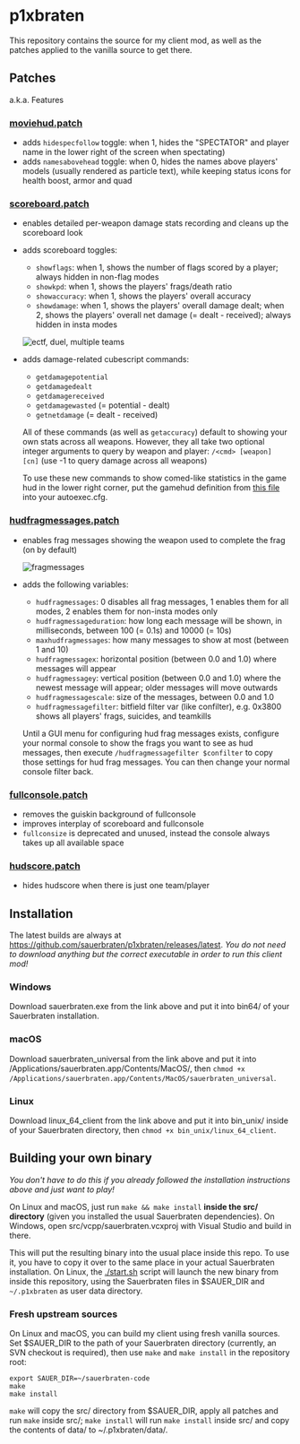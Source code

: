 # p1xbraten

This repository contains the source for my client mod, as well as the patches applied to the vanilla source to get there.

## Patches

a.k.a. Features

### [moviehud.patch](./patches/moviehud.patch)

- adds `hidespecfollow` toggle: when 1, hides the "SPECTATOR" and player name in the lower right of the screen when spectating)
- adds `namesabovehead` toggle: when 0, hides the names above players' models (usually rendered as particle text), while keeping status icons for health boost, armor and quad

### [scoreboard.patch](./patches/scoreboard.patch)

- enables detailed per-weapon damage stats recording and cleans up the scoreboard look
- adds scoreboard toggles:
    - `showflags`: when 1, shows the number of flags scored by a player; always hidden in non-flag modes
    - `showkpd`: when 1, shows the players' frags/death ratio
    - `showaccuracy`: when 1, shows the players' overall accuracy
    - `showdamage`: when 1, shows the players' overall damage dealt; when 2, shows the players' overall net damage (= dealt - received); always hidden in insta modes

    ![ectf, duel, multiple teams](https://i.imgur.com/tS9FK1I.gif)

- adds damage-related cubescript commands:
    - `getdamagepotential`
    - `getdamagedealt`
    - `getdamagereceived`
    - `getdamagewasted` (= potential - dealt)
    - `getnetdamage` (= dealt - received)

    All of these commands (as well as `getaccuracy`) default to showing your own stats across all weapons. However, they all take two optional integer arguments to query by weapon and player: `/<cmd> [weapon] [cn]` (use -1 to query damage across all weapons)

    To use these new commands to show comed-like statistics in the game hud in the lower right corner, put the gamehud definition from [this file](./data/once.cfg) into your autoexec.cfg.

### [hudfragmessages.patch](./patches/hudfragmessages.patch)

- enables frag messages showing the weapon used to complete the frag (on by default)

    ![fragmessages](https://i.imgur.com/K4GL6oB.png)

- adds the following variables:
    - `hudfragmessages`: 0 disables all frag messages, 1 enables them for all modes, 2 enables them for non-insta modes only
    - `hudfragmessageduration`: how long each message will be shown, in milliseconds, between 100 (= 0.1s) and 10000 (= 10s)
    - `maxhudfragmessages`: how many messages to show at most (between 1 and 10)
    - `hudfragmessagex`: horizontal position (between 0.0 and 1.0) where messages will appear
    - `hudfragmessagey`: vertical position (between 0.0 and 1.0) where the newest message will appear; older messages will move outwards
    - `hudfragmessagescale`: size of the messages, between 0.0 and 1.0
    - `hudfragmessagefilter`: bitfield filter var (like confilter), e.g. 0x3800 shows all players' frags, suicides, and teamkills

    Until a GUI menu for configuring hud frag messages exists, configure your normal console to show the frags you want to see as hud messages, then execute `/hudfragmessagefilter $confilter` to copy those settings for hud frag messages. You can then change your normal console filter back.

### [fullconsole.patch](./patches/fullconsole.patch)

- removes the guiskin background of fullconsole
- improves interplay of scoreboard and fullconsole
- `fullconsize` is deprecated and unused, instead the console always takes up all available space

### [hudscore.patch](./patches/hudscore.patch)

- hides hudscore when there is just one team/player

## Installation

The latest builds are always at https://github.com/sauerbraten/p1xbraten/releases/latest. *You do not need to download anything but the correct executable in order to run this client mod!*

### Windows

Download sauerbraten.exe from the link above and put it into bin64/ of your Sauerbraten installation.

### macOS

Download sauerbraten_universal from the link above and put it into /Applications/sauerbraten.app/Contents/MacOS/, then `chmod +x /Applications/sauerbraten.app/Contents/MacOS/sauerbraten_universal`.

### Linux

Download linux_64_client from the link above and put it into bin_unix/ inside of your Sauerbraten directory, then `chmod +x bin_unix/linux_64_client`.

## Building your own binary

*You don't have to do this if you already followed the installation instructions above and just want to play!*

On Linux and macOS, just run `make && make install` **inside the src/ directory** (given you installed the usual Sauerbraten dependencies). On Windows, open src/vcpp/sauerbraten.vcxproj with Visual Studio and build in there.

This will put the resulting binary into the usual place inside this repo. To use it, you have to copy it over to the same place in your actual Sauerbraten installation. On Linux, the [./start.sh](./start.sh) script will launch the new binary from inside this repository, using the Sauerbraten files in $SAUER_DIR and `~/.p1xbraten` as user data directory.

### Fresh upstream sources

On Linux and macOS, you can build my client using fresh vanilla sources. Set $SAUER_DIR to the path of your Sauerbraten directory (currently, an SVN checkout is required), then use `make` and `make install` in the repository root:

```
export SAUER_DIR=~/sauerbraten-code
make
make install
```

`make` will copy the src/ directory from $SAUER_DIR, apply all patches and run `make` inside src/; `make install` will run `make install` inside src/ and copy the contents of data/ to ~/.p1xbraten/data/.
